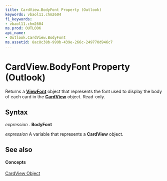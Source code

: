 ```yaml
---
title: CardView.BodyFont Property (Outlook)
keywords: vbaol11.chm2604
f1_keywords:
- vbaol11.chm2604
ms.prod: OUTLOOK
api_name:
- Outlook.CardView.BodyFont
ms.assetid: 8ac8c38b-999b-439e-266c-249770d946c7
---
```



# CardView.BodyFont Property (Outlook)

Returns a  **[ViewFont](viewfont-object-outlook.md)** object that represents the font used to display the body of each card in the **[CardView](cardview-object-outlook.md)** object. Read-only.


## Syntax

 _expression_ . **BodyFont**

 _expression_ A variable that represents a **CardView** object.


## See also


#### Concepts


[CardView Object](cardview-object-outlook.md)

